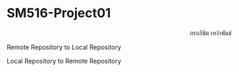 # SM516-Project01

<div align=right>กรอภิชิต เหง้าพันธ์</div>

Remote Repository to Local Repository

Local Repository to Remote Repository
